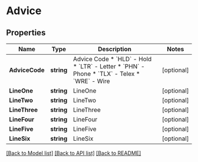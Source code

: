 # Advice

## Properties

Name | Type | Description | Notes
------------ | ------------- | ------------- | -------------
**AdviceCode** | **string** | Advice Code  * &#x60;HLD&#x60; - Hold * &#x60;LTR&#x60; - Letter * &#x60;PHN&#x60; - Phone * &#x60;TLX&#x60; - Telex * &#x60;WRE&#x60; - Wire  | [optional] 
**LineOne** | **string** | LineOne | [optional] 
**LineTwo** | **string** | LineTwo | [optional] 
**LineThree** | **string** | LineThree | [optional] 
**LineFour** | **string** | LineFour | [optional] 
**LineFive** | **string** | LineFive | [optional] 
**LineSix** | **string** | LineSix | [optional] 

[[Back to Model list]](../README.md#documentation-for-models) [[Back to API list]](../README.md#documentation-for-api-endpoints) [[Back to README]](../README.md)


